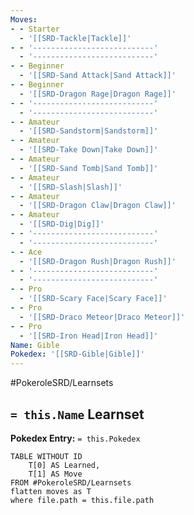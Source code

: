 ```yaml
---
Moves:
- - Starter
  - '[[SRD-Tackle|Tackle]]'
- - '---------------------------'
  - '---------------------------'
- - Beginner
  - '[[SRD-Sand Attack|Sand Attack]]'
- - Beginner
  - '[[SRD-Dragon Rage|Dragon Rage]]'
- - '---------------------------'
  - '---------------------------'
- - Amateur
  - '[[SRD-Sandstorm|Sandstorm]]'
- - Amateur
  - '[[SRD-Take Down|Take Down]]'
- - Amateur
  - '[[SRD-Sand Tomb|Sand Tomb]]'
- - Amateur
  - '[[SRD-Slash|Slash]]'
- - Amateur
  - '[[SRD-Dragon Claw|Dragon Claw]]'
- - Amateur
  - '[[SRD-Dig|Dig]]'
- - '---------------------------'
  - '---------------------------'
- - Ace
  - '[[SRD-Dragon Rush|Dragon Rush]]'
- - '---------------------------'
  - '---------------------------'
- - Pro
  - '[[SRD-Scary Face|Scary Face]]'
- - Pro
  - '[[SRD-Draco Meteor|Draco Meteor]]'
- - Pro
  - '[[SRD-Iron Head|Iron Head]]'
Name: Gible
Pokedex: '[[SRD-Gible|Gible]]'
---
```


#PokeroleSRD/Learnsets

## `= this.Name` Learnset

**Pokedex Entry:** `= this.Pokedex`

```dataview
TABLE WITHOUT ID
    T[0] AS Learned,
    T[1] AS Move
FROM #PokeroleSRD/Learnsets
flatten moves as T
where file.path = this.file.path
```

